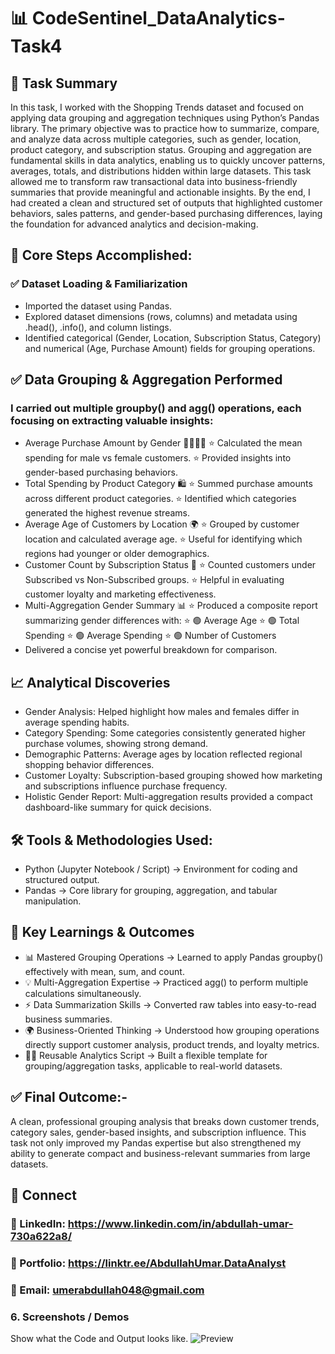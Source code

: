 # 📊 CodeSentinel_DataAnalytics-Task4

## 🧠 Task Summary
In this task, I worked with the Shopping Trends dataset and focused on applying data grouping and aggregation techniques using Python’s Pandas library. The primary objective was to practice how to summarize, compare, and analyze data across multiple categories, such as gender, location, product category, and subscription status.
Grouping and aggregation are fundamental skills in data analytics, enabling us to quickly uncover patterns, averages, totals, and distributions hidden within large datasets. This task allowed me to transform raw transactional data into business-friendly summaries that provide meaningful and actionable insights.
By the end, I had created a clean and structured set of outputs that highlighted customer behaviors, sales patterns, and gender-based purchasing differences, laying the foundation for advanced analytics and decision-making.

## 📌 Core Steps Accomplished:
### ✅ Dataset Loading & Familiarization
- Imported the dataset using Pandas.
- Explored dataset dimensions (rows, columns) and metadata using .head(), .info(), and column listings.
- Identified categorical (Gender, Location, Subscription Status, Category) and numerical (Age, Purchase Amount) fields for grouping operations.
## ✅ Data Grouping & Aggregation Performed
### I carried out multiple groupby() and agg() operations, each focusing on extracting valuable insights:
- Average Purchase Amount by Gender 👩‍🦰👨‍🦱
⭐ Calculated the mean spending for male vs female customers.
⭐ Provided insights into gender-based purchasing behaviors.
- Total Spending by Product Category 🛍
⭐ Summed purchase amounts across different product categories.
⭐ Identified which categories generated the highest revenue streams.
- Average Age of Customers by Location 🌍
⭐ Grouped by customer location and calculated average age.
⭐ Useful for identifying which regions had younger or older demographics.
- Customer Count by Subscription Status 📩
⭐ Counted customers under Subscribed vs Non-Subscribed groups.
⭐ Helpful in evaluating customer loyalty and marketing effectiveness.
- Multi-Aggregation Gender Summary 📊
⭐ Produced a composite report summarizing gender differences with:
⭐ 🟢 Average Age
⭐ 🟢 Total Spending
⭐ 🟢 Average Spending
⭐ 🟢 Number of Customers
- Delivered a concise yet powerful breakdown for comparison.

## 📈 Analytical Discoveries
- Gender Analysis: Helped highlight how males and females differ in average spending habits.
- Category Spending: Some categories consistently generated higher purchase volumes, showing strong demand.
- Demographic Patterns: Average ages by location reflected regional shopping behavior differences.
- Customer Loyalty: Subscription-based grouping showed how marketing and subscriptions influence purchase frequency.
- Holistic Gender Report: Multi-aggregation results provided a compact dashboard-like summary for quick decisions.

## 🛠️ Tools & Methodologies Used:
- Python (Jupyter Notebook / Script) → Environment for coding and structured output.
- Pandas → Core library for grouping, aggregation, and tabular manipulation.



## 🚀 Key Learnings & Outcomes
- 📊 Mastered Grouping Operations → Learned to apply Pandas groupby() effectively with mean, sum, and count.
- 💡 Multi-Aggregation Expertise → Practiced agg() to perform multiple calculations simultaneously.
- ⚡ Data Summarization Skills → Converted raw tables into easy-to-read business summaries.
- 🌍 Business-Oriented Thinking → Understood how grouping operations directly support customer analysis, product trends, and loyalty metrics.
- 🧑‍💻 Reusable Analytics Script → Built a flexible template for grouping/aggregation tasks, applicable to real-world datasets.

## ✅ Final Outcome:-
A clean, professional grouping analysis that breaks down customer trends, category sales, gender-based insights, and subscription influence. This task not only improved my Pandas expertise but also strengthened my ability to generate compact and business-relevant summaries from large datasets.

## 🔗 Connect
### 💼 LinkedIn: https://www.linkedin.com/in/abdullah-umar-730a622a8/
### 💼 Portfolio: https://linktr.ee/AbdullahUmar.DataAnalyst
### 📧 Email: umerabdullah048@gmail.com


### 6.	Screenshots / Demos
Show what the Code and Output looks like.
![Preview](https://github.com/Abdullah321Umar/CodeSentinel_DataAnalytics-Task4/blob/main/Task4(Code%2BOutput).ipynb)
